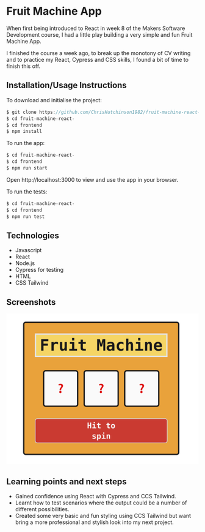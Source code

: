 # Fruit Machine App

When first being introduced to React in week 8 of the Makers Software Development course, I had a little play building a very simple and fun Fruit Machine App.

I finished the course a week ago, to break up the monotony of CV writing and to practice my React, Cypress and CSS skills, I found a bit of time to finish this off.

## Installation/Usage Instructions

To download and initialise the project:

```js
$ git clone https://github.com/ChrisHutchinson1982/fruit-machine-react-
$ cd fruit-machine-react-
$ cd frontend
$ npm install
```

To run the app:

```js
$ cd fruit-machine-react-
$ cd frontend
$ npm run start
```

Open http://localhost:3000 to view and use the app in your browser.

To run the tests:

```js
$ cd fruit-machine-react-
$ cd frontend
$ npm run test
```

## Technologies

- Javascript
- React
- Node.js
- Cypress for testing
- HTML
- CSS Tailwind

## Screenshots

![View1](./docs/screen1.png)

## Learning points and next steps

- Gained confidence using React with Cypress and CCS Tailwind.
- Learnt how to test scenarios where the output could be a number of different possibilities.
- Created some very basic and fun styling using CCS Tailwind but want bring a more professional and stylish look into my next project.
